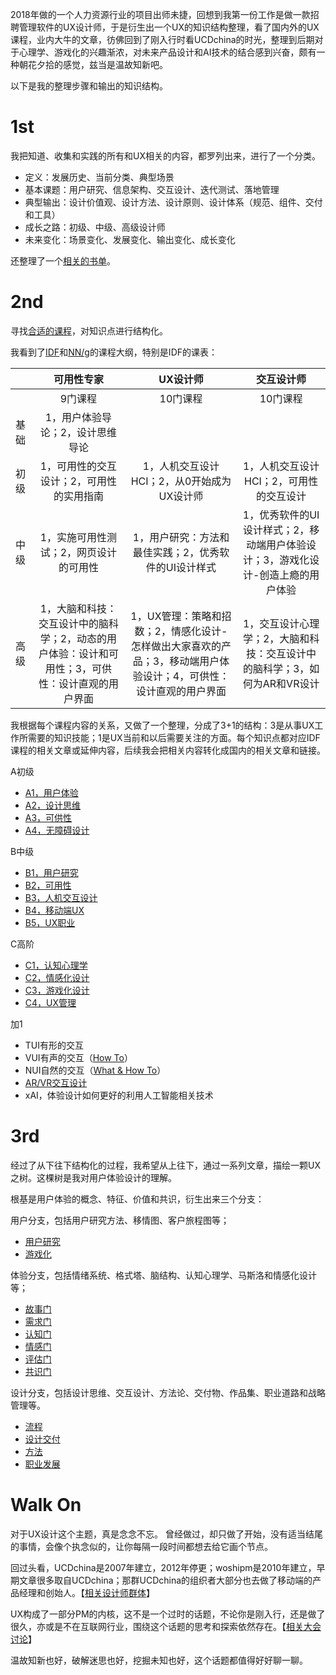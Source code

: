 2018年做的一个人力资源行业的项目出师未捷，回想到我第一份工作是做一款招聘管理软件的UX设计师，于是衍生出一个UX的知识结构整理，看了国内外的UX课程，业内大牛的文章，彷佛回到了刚入行时看UCDchina的时光，整理到后期对于心理学、游戏化的兴趣渐浓，对未来产品设计和AI技术的结合感到兴奋，颇有一种朝花夕拾的感觉，兹当是温故知新吧。

以下是我的整理步骤和输出的知识结构。

# 1st
我把知道、收集和实践的所有和UX相关的内容，都罗列出来，进行了一个分类。
* 定义：发展历史、当前分类、典型场景
* 基本课题：用户研究、信息架构、交互设计、迭代测试、落地管理
* 典型输出：设计价值观、设计方法、设计原则、设计体系（规范、组件、交付和工具）
* 成长之路：初级、中级、高级设计师
* 未来变化：场景变化、发展变化、输出变化、成长变化

还整理了一个[相关的书单](https://shimo.im/docs/wvEWwNm5ZXMFEkst/)。

# 2nd
寻找[合适的课程](https://shimo.im/docs/mcnJah3QMhoDuglJ/)，对知识点进行结构化。

我看到了[IDF](https://www.interaction-design.org/)和[NN/g](https://www.nngroup.com/training/)的课程大纲，特别是IDF的课表：

|    | **可用性专家**   | **UX设计师**   | **交互设计师**   | 
|:----|:----:|:----:|:----:|
|    | 9门课程 | 10门课程 | 10门课程 | 
| 基础 | 1，用户体验导论；2，设计思维导论 |    |    | 
| 初级 | 1，可用性的交互设计；2，可用性的实用指南 | 1，人机交互设计HCI；2，从0开始成为UX设计师   | 1，人机交互设计HCI；2，可用性的交互设计 | 
| 中级 | 1，实施可用性测试；2，网页设计的可用性 | 1，用户研究：方法和最佳实践；2，优秀软件的UI设计样式 | 1，优秀软件的UI设计样式；2，移动端用户体验设计；3，游戏化设计-创造上瘾的用户体验 | 
| 高级 | 1，大脑和科技：交互设计中的脑科学；2，动态的用户体验：设计和可用性；3，可供性：设计直观的用户界面   | 1，UX管理：策略和招数；2，情感化设计-怎样做出大家喜欢的产品；3，移动端用户体验设计；4，可供性：设计直观的用户界面   | 1，交互设计心理学；2，大脑和科技：交互设计中的脑科学；3，如何为AR和VR设计   | 


我根据每个课程内容的关系，又做了一个整理，分成了3+1的结构：3是从事UX工作所需要的知识技能；1是UX当前和以后需要关注的方面。每个知识点都对应IDF课程的相关文章或延伸内容，后续我会把相关内容转化成国内的相关文章和链接。

A初级
* [A1，用户体验](https://shimo.im/docs/wRhC9xRjcpwXcCJC/)
* [A2，设计思维](https://shimo.im/docs/HGrvdH8vCRyWDT6r/)
* [A3，可供性](https://shimo.im/docs/h96kkVQw3GcKxGRt/)
* [A4，无障碍设计](https://shimo.im/docs/rDVPKc8C88JgdJrD/)

B中级
* [B1，用户研究](https://shimo.im/docs/c36Dh3jX69RYy8hq/)
* [B2，可用性](https://shimo.im/docs/d6TT8RdckwKHXHXp/)
* [B3，人机交互设计](https://shimo.im/docs/k8vrckpqXKyXHyXC/)
* [B4，移动端UX](https://shimo.im/docs/J9D96CtgKTCVGw6k/)
* [B5，UX职业](https://shimo.im/docs/DxxDDhhqrWKkJ6pP/)

C高阶
* [C1，认知心理学](https://shimo.im/docs/c3CYyPQdKkKHH9Jj/)
* [C2，情感化设计](https://shimo.im/docs/JtxvwTcCrTRYvChT/)
* [C3，游戏化设计](https://shimo.im/docs/dXVVgYcKDTQ8kjq3/)
* [C4，UX管理](https://shimo.im/docs/cdPWHHvWjWXrTgyc/)

加1
* TUI有形的交互
* VUI有声的交互（[How To](https://www.interaction-design.org/literature/article/how-to-design-voice-user-interfaces)）
* NUI自然的交互（[What & How To](https://www.interaction-design.org/literature/article/natural-user-interfaces-what-are-they-and-how-do-you-design-user-interfaces-that-feel-natural)）
* [AR/VR交互设计](https://shimo.im/docs/cpVVdTJqyQdH3YvR/)
* xAI，体验设计如何更好的利用人工智能相关技术

# 3rd
经过了从下往下结构化的过程，我希望从上往下，通过一系列文章，描绘一颗UX之树。这棵树是我对用户体验设计的理解。

根基是用户体验的概念、特征、价值和共识，衍生出来三个分支：

用户分支，包括用户研究方法、移情图、客户旅程图等；
* [用户研究]()
* [游戏化]()

体验分支，包括情绪系统、格式塔、脑结构、认知心理学、马斯洛和情感化设计等；
* [故事门]()
* [需求门]()
* [认知门]()
* [情感门]()
* [评估门]()
* [共识门]()

设计分支，包括设计思维、交互设计、方法论、交付物、作品集、职业道路和战略管理等。
* [流程]()
* [设计交付]()
* [方法]()
* [职业发展]()

# Walk On
对于UX设计这个主题，真是念念不忘。
曾经做过，却只做了开始，没有适当结尾的事情，会像个执念似的，让你每隔一段时间都想去给它画个节点。

回过头看，UCDchina是2007年建立，2012年停更；woshipm是2010年建立，早期文章很多取自UCDchina；那群UCDchina的组织者大部分也去做了移动端的产品经理和创始人。【[相关设计师群体]()】

UX构成了一部分PM的内核，这不是一个过时的话题，不论你是刚入行，还是做了很久，亦或是不在互联网行业，围绕这个话题的思考和探索依然存在。【[相关大会讨论](https://shimo.im/docs/dN72lUjiTPcyEkZN/)】

温故知新也好，破解迷思也好，挖掘未知也好，这个话题都值得好好聊一聊。
